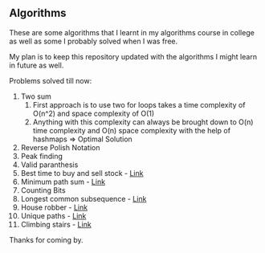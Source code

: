 ## Algorithms 

These are some algorithms that I learnt in my algorithms course in college as well as some I probably solved when I was free.

My plan is to keep this repository updated with the algorithms I might learn in future as well.

Problems solved till now:
1. Two sum
    1. First approach is to use two for loops takes a time complexity of O(n^2) and space complexity of O(1)
    2. Anything with this complexity can always be brought down to O(n) time complexity and O(n) space complexity with the help of hashmaps => Optimal Solution
2. Reverse Polish Notation
3. Peak finding
4. Valid paranthesis
5. Best time to buy and sell stock - [Link](https://leetcode.com/problems/best-time-to-buy-and-sell-stock/description/)
6. Minimum path sum - [Link](https://leetcode.com/problems/minimum-path-sum/description/)
7. Counting Bits 
8. Longest common subsequence - [Link](https://leetcode.com/problems/longest-common-subsequence/description/)
9. House robber - [Link](https://leetcode.com/problems/house-robber/description/)
10. Unique paths - [Link](https://leetcode.com/problems/unique-paths/description/)
11. Climbing stairs - [Link](https://leetcode.com/problems/climbing-stairs/description/)

Thanks for coming by.
